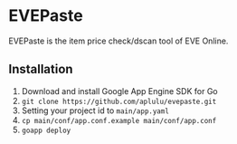 # EVEPaste
EVEPaste is the item price check/dscan tool of EVE Online.

## Installation
1. Download and install Google App Engine SDK for Go
2. `git clone https://github.com/aplulu/evepaste.git`
3. Setting your project id to `main/app.yaml`
4. `cp main/conf/app.conf.example main/conf/app.conf`
5. `goapp deploy`
